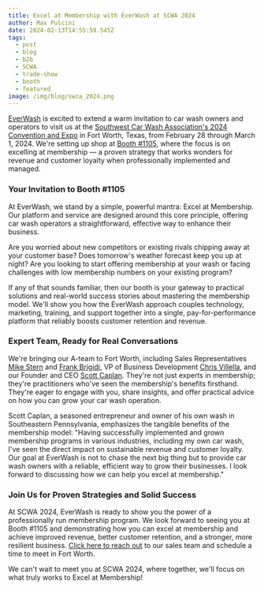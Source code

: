```yaml
---
title: Excel at Membership with EverWash at SCWA 2024
author: Max Pulcini
date: 2024-02-13T14:55:59.545Z
tags:
  - post
  - blog
  - b2b
  - SCWA
  - trade-show
  - booth
  - featured
image: /img/blog/swca_2024.png
---
```

[EverWash](https://www.everwash.com/wash-owners) is excited to extend a warm invitation to car wash owners and operators to visit us at the [Southwest Car Wash Association's 2024 Convention and Expo](https://swcarwash.org/events/2024-convention-expo) in Fort Worth, Texas, from February 28 through March 1, 2024. We're setting up shop at [Booth #1105](https://scwa2024.expofp.com/), where the focus is on excelling at membership — a proven strategy that works wonders for revenue and customer loyalty when professionally implemented and managed.

### Your Invitation to Booth #1105

At EverWash, we stand by a simple, powerful mantra: Excel at Membership. Our platform and service are designed around this core principle, offering car wash operators a straightforward, effective way to enhance their business.

Are you worried about new competitors or existing rivals chipping away at your customer base? Does tomorrow's weather forecast keep you up at night? Are you looking to start offering membership at your wash or facing challenges with low membership numbers on your existing program? 

If any of that sounds familiar, then our booth is your gateway to practical solutions and real-world success stories about mastering the membership model. We'll show you how the EverWash approach couples technology, marketing, training, and support together into a single, pay-for-performance platform that reliably boosts customer retention and revenue.

### Expert Team, Ready for Real Conversations

We're bringing our A-team to Fort Worth, including Sales Representatives [Mike Stern](https://www.linkedin.com/in/michaelstern/) and [Frank Brigidi](https://www.linkedin.com/in/frank-brigidi-iii-0956a0135/), VP of Business Development [Chris Villella](https://www.linkedin.com/in/chris-villella-9553275/), and our Founder and CEO [Scott Caplan](https://www.linkedin.com/in/scott-caplan-6251121aa/). They're not just experts in membership; they're practitioners who've seen the membership's benefits firsthand. They're eager to engage with you, share insights, and offer practical advice on how you can grow your car wash operation.

Scott Caplan, a seasoned entrepreneur and owner of his own wash in Southeastern Pennsylvania, emphasizes the tangible benefits of the membership model: "Having successfully implemented and grown membership programs in various industries, including my own car wash, I've seen the direct impact on sustainable revenue and customer loyalty. Our goal at EverWash is not to chase the next big thing but to provide car wash owners with a reliable, efficient way to grow their businesses. I look forward to discussing how we can help you excel at membership."

### **Join Us for Proven Strategies and Solid Success**

At SCWA 2024, EverWash is ready to show you the power of a professionally run membership program. We look forward to seeing you at Booth #1105 and demonstrating how you can excel at membership and achieve improved revenue, better customer retention, and a stronger, more resilient business. [Click here to reach out](https://calendly.com/everwash-sales/everwash-scwa-meetup) to our sales team and schedule a time to meet in Fort Worth.

We can't wait to meet you at SCWA 2024, where together, we'll focus on what truly works to Excel at Membership!